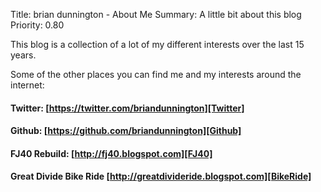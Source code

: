 Title: brian dunnington - About Me
Summary: A little bit about this blog
Priority: 0.80

This blog is a collection of a lot of my different interests over the last 15 years.

Some of the other places you can find me and my interests around the internet:

#### Twitter: [https://twitter.com/briandunnington][Twitter]

#### Github: [https://github.com/briandunnington][Github]

#### FJ40 Rebuild: [http://fj40.blogspot.com][FJ40]

#### Great Divide Bike Ride [http://greatdivideride.blogspot.com][BikeRide]


[Twitter]: https://twitter.com/briandunnington
[Github]: https://github.com/briandunnington
[FJ40]: http://fj40.blogspot.com
[BikeRide]: http://greatdivideride.blogspot.com
